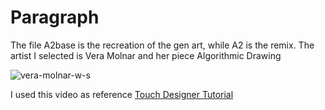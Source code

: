# Paragraph
The file A2base is the recreation of the gen art, while A2 is the remix.
The artist I selected is Vera Molnar and her piece Algorithmic Drawing

![vera-molnar-w-s](https://github.com/user-attachments/assets/56ddc47f-0f4d-437c-b3f8-eba33afb984b)



I used this video as reference [Touch Designer Tutorial](https://www.youtube.com/watch?v=wiaWgLyDxck&t=300s)
